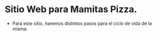 # Sitio Web para Mamitas Pizza.

- Para este sitio, haremos distintos pasos para el ciclo de vida de la misma.
